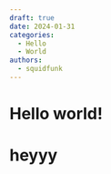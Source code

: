 ```yaml
---
draft: true 
date: 2024-01-31 
categories:
  - Hello
  - World
authors:
  - squidfunk
---
```


# Hello world!
#   heyyy